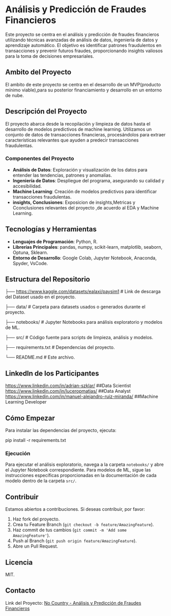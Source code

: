 # Análisis y Predicción de Fraudes Financieros

Este proyecto se centra en el análisis y predicción de fraudes financieros utilizando técnicas avanzadas de análisis de datos, ingeniería de datos y aprendizaje automático. El objetivo es identificar patrones fraudulentos en transacciones y prevenir futuros fraudes, proporcionando insights valiosos para la toma de decisiones empresariales.

## Ambito del Proyecto
El ambito de este proyecto se centra en el desarrollo de un MVP(producto mínimo viable),para su posterior financiamiento y desarrollo en un entorno de nube.

## Descripción del Proyecto

El proyecto abarca desde la recopilación y limpieza de datos hasta el desarrollo de modelos predictivos de machine learning. Utilizamos un conjunto de datos de transacciones financieras, procesándolos para extraer características relevantes que ayuden a predecir transacciones fraudulentas.

### Componentes del Proyecto

- **Análisis de Datos**: Exploración y visualización de los datos para entender las tendencias, patrones y anomalías.
- **Ingeniería de Datos**: Despliegue del programa, asegurando su calidad y accesibilidad.
- **Machine Learning**: Creación de modelos predictivos para identificar transacciones fraudulentas.
- **insights, Conclusiones**: Exposicion de insights,Metricas y Cconclusiones relevantes del proyecto ,de acuerdo al EDA y Machine Learning.

## Tecnologías y Herramientas

- **Lenguajes de Programación**: Python, R.
- **Librerías Principales**: pandas, numpy, scikit-learn, matplotlib, seaborn, Optuna, Sklearn.
- **Entorno de Desarrollo**: Google Colab, Jupyter Notebook, Anaconda, Spyder, VsCode.

## Estructura del Repositorio

├── https://www.kaggle.com/datasets/ealaxi/paysim1 # Link de descarga del Dataset usado en el proyecto.

├── data/ # Carpeta para datasets usados o generados durante el proyecto.

├── notebooks/ # Jupyter Notebooks para análisis exploratorio y modelos de ML.

├── src/ # Código fuente para scripts de limpieza, análisis y modelos.

├── requirements.txt # Dependencias del proyecto.

└── README.md # Este archivo.

## Linkedln de los Participantes

https://www.linkedin.com/in/adrian-szklar/                 ##Data Scientist
https://www.linkedin.com/in/luceropmatias/                 ##Data Analyst
https://www.linkedin.com/in/manuel-alejandro-ruiz-miranda/ ##Machine Learning Developer 

## Cómo Empezar

Para instalar las dependencias del proyecto, ejecuta:

pip install -r requirements.txt

### Ejecución

Para ejecutar el análisis exploratorio, navega a la carpeta `notebooks/` y abre el Jupyter Notebook correspondiente. Para modelos de ML, sigue las instrucciones específicas proporcionadas en la documentación de cada modelo dentro de la carpeta `src/`.

## Contribuir

Estamos abiertos a contribuciones. Si deseas contribuir, por favor:

1. Haz fork del proyecto.
2. Crea tu Feature Branch (`git checkout -b feature/AmazingFeature`).
3. Haz commit de tus cambios (`git commit -m 'Add some AmazingFeature'`).
4. Push al Branch (`git push origin feature/AmazingFeature`).
5. Abre un Pull Request.

## Licencia

MIT.

## Contacto

Link del Proyecto: [No Country - Análisis y Predicción de Fraudes Financieros](https://github.com/No-Country/c16-93-ft-data-bi)




